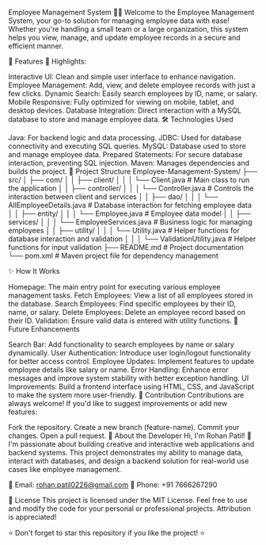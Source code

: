 Employee Management System 🧑‍💼
Welcome to the Employee Management System, your go-to solution for managing employee data with ease! Whether you're handling a small team or a large organization, this system helps you view, manage, and update employee records in a secure and efficient manner.

🚀 Features 🌟 Highlights:

Interactive UI: Clean and simple user interface to enhance navigation.
Employee Management: Add, view, and delete employee records with just a few clicks.
Dynamic Search: Easily search employees by ID, name, or salary.
Mobile Responsive: Fully optimized for viewing on mobile, tablet, and desktop devices.
Database Integration: Direct interaction with a MySQL database to store and manage employee data.
🛠️ Technologies Used

Java: For backend logic and data processing.
JDBC: Used for database connectivity and executing SQL queries.
MySQL: Database used to store and manage employee data.
Prepared Statements: For secure database interaction, preventing SQL injection.
Maven: Manages dependencies and builds the project.
📂 Project Structure Employee-Management-System/ ├── src/
│ ├── com/
│ │ ├── client/
│ │ │ └── Client.java # Main class to run the application
│ │ ├── controller/
│ │ │ └── Controller.java # Controls the interaction between client and services
│ │ ├── dao/
│ │ │ └── AllEmployeeDetails.java # Database interaction for fetching employee data
│ │ ├── entity/
│ │ │ └── Employee.java # Employee data model
│ │ ├── services/
│ │ │ └── EmployeeServices.java # Business logic for managing employees
│ │ ├── utility/
│ │ │ └── Utility.java # Helper functions for database interaction and validation
│ │ │ └── ValidationUtility.java # Helper functions for input validation
├── README.md # Project documentation
└── pom.xml # Maven project file for dependency management

✨ How It Works

Homepage: The main entry point for executing various employee management tasks.
Fetch Employees: View a list of all employees stored in the database.
Search Employees: Find specific employees by their ID, name, or salary.
Delete Employees: Delete an employee record based on their ID.
Validation: Ensure valid data is entered with utility functions.
🚧 Future Enhancements

Search Bar: Add functionality to search employees by name or salary dynamically.
User Authentication: Introduce user login/logout functionality for better access control.
Employee Updates: Implement features to update employee details like salary or name.
Error Handling: Enhance error messages and improve system stability with better exception handling.
UI Improvements: Build a frontend interface using HTML, CSS, and JavaScript to make the system more user-friendly.
🤝 Contribution Contributions are always welcome! If you'd like to suggest improvements or add new features:

Fork the repository.
Create a new branch (feature-name).
Commit your changes.
Open a pull request.
💼 About the Developer Hi, I'm Rohan Patil! 👋 I'm passionate about building creative and interactive web applications and backend systems. This project demonstrates my ability to manage data, interact with databases, and design a backend solution for real-world use cases like employee management.

📧 Email: rohan.patil0226@gmail.com
📱 Phone: +91 7666267290

📜 License This project is licensed under the MIT License. Feel free to use and modify the code for your personal or professional projects. Attribution is appreciated!

⭐ Don't forget to star this repository if you like the project! ⭐
